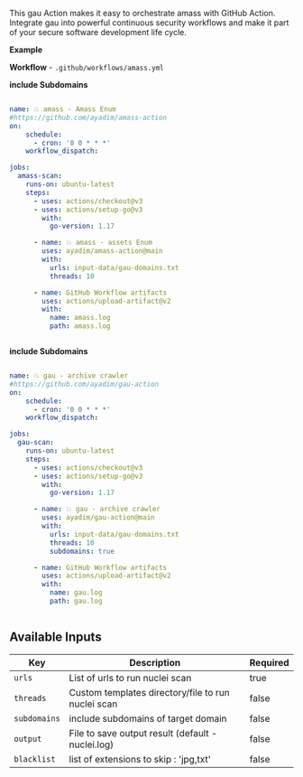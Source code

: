 This gau Action makes it easy to orchestrate amass with GitHub Action. Integrate gau into powerful continuous security workflows and make it part of your secure software development life cycle.



**Example**

**Workflow** - `.github/workflows/amass.yml`

**include Subdomains**
```yaml

name: 💥 amass - Amass Enum
#https://github.com/ayadim/amass-action
on:
    schedule:
      - cron: '0 0 * * *'
    workflow_dispatch:

jobs:
  amass-scan:
    runs-on: ubuntu-latest
    steps:
      - uses: actions/checkout@v3
      - uses: actions/setup-go@v3
        with:
          go-version: 1.17

      - name: 💥 amass - assets Enum
        uses: ayadim/amass-action@main
        with:
          urls: input-data/gau-domains.txt
          threads: 10

      - name: GitHub Workflow artifacts
        uses: actions/upload-artifact@v2
        with:
          name: amass.log
          path: amass.log



```

**include Subdomains**

```yaml 

name: 💥 gau - archive crawler
#https://github.com/ayadim/gau-action
on:
    schedule:
      - cron: '0 0 * * *'
    workflow_dispatch:

jobs:
  gau-scan:
    runs-on: ubuntu-latest
    steps:
      - uses: actions/checkout@v3
      - uses: actions/setup-go@v3
        with:
          go-version: 1.17

      - name: 💥 gau - archive crawler
        uses: ayadim/gau-action@main
        with:
          urls: input-data/gau-domains.txt
          threads: 10
          subdomains: true

      - name: GitHub Workflow artifacts
        uses: actions/upload-artifact@v2
        with:
          name: gau.log
          path: gau.log



```

Available Inputs
------

| Key               | Description                                         | Required |
| ----------------- | --------------------------------------------------- | -------- |
| `urls`            | List of urls to run nuclei scan                     | true     |
| `threads	`       | Custom templates directory/file to run nuclei scan  | false    |
| `subdomains`      | include subdomains of target domain                 | false    |
| `output`          | File to save output result (default - nuclei.log)   | false    |
| `blacklist`       | list of extensions to skip : 'jpg,txt'              | false    |
